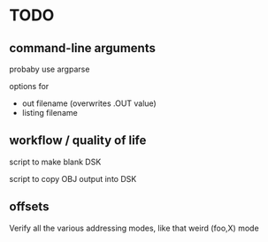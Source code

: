 TODO
====================


command-line arguments
----------------------------------------
probaby use argparse

options for
 - out filename (overwrites .OUT value)
 - listing filename


workflow / quality of life
----------------------------------------
script to make blank DSK

script to copy OBJ output into DSK


offsets
----------------------------------------
Verify all the various addressing modes, like that weird (foo,X) mode
